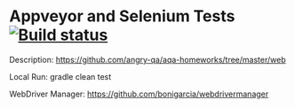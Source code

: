 # Appveyor and Selenium Tests [![Build status](https://ci.appveyor.com/api/projects/status/o9flt6xg4kxfq1hd?svg=true)](https://ci.appveyor.com/project/angry-qa/ntl-2-1-2-selenium)



Description: https://github.com/angry-qa/aqa-homeworks/tree/master/web

Local Run: gradle clean test

WebDriver Manager: https://github.com/bonigarcia/webdrivermanager
